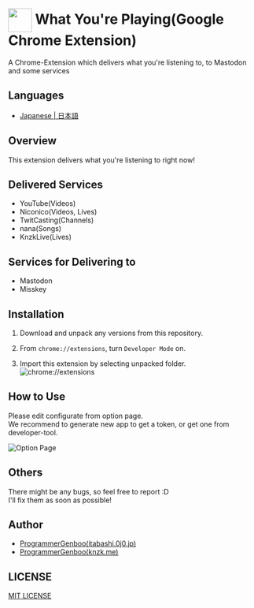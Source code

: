 # <Img Alt="" Src="/icons/icon128.png" Height="48" Align="Center"/> What You're Playing(Google Chrome Extension)

A Chrome-Extension which delivers what you're listening to, to Mastodon and some services



## Languages
* [Japanese | 日本語](/README[Japanese].md)


## Overview
This extension delivers what you're listening to right now!


## Delivered Services
* YouTube(Videos)
* Niconico(Videos, Lives)
* TwitCasting(Channels)
* nana(Songs)
* KnzkLive(Lives)


## Services for Delivering to
* Mastodon
* Misskey


## Installation
1.	Download and unpack any versions from this repository.

2.	From `chrome://extensions`, turn `Developer Mode` on.

3.	Import this extension by selecting unpacked folder.<Br />
	![chrome://extensions](images/001.png)


## How to Use
Please edit configurate from option page.<Br />
We recommend to generate new app to get a token, or get one from developer-tool.

![Option Page](images/002.png)


## Others
There might be any bugs, so feel free to report :D<Br />
I'll fix them as soon as possible!


## Author
* [ProgrammerGenboo(itabashi.0j0.jp)](https://itabashi.0j0.jp/@ProgrammerGenboo)
* [ProgrammerGenboo(knzk.me)](https://knzk.me/@ProgrammerGenboo)


## LICENSE
[MIT LICENSE](/LICENSE)